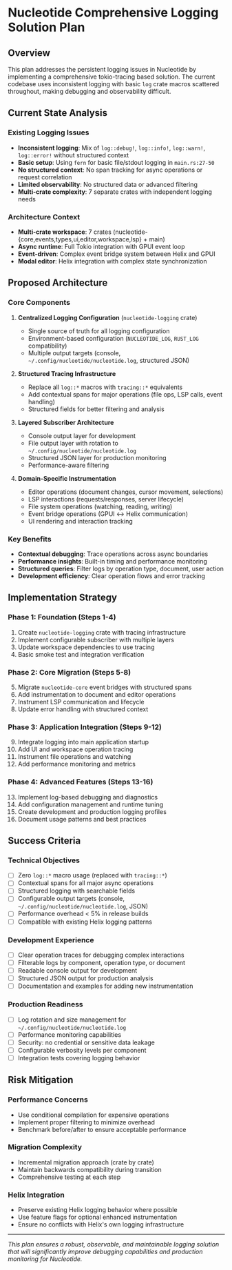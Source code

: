 # Nucleotide Comprehensive Logging Solution Plan

## Overview

This plan addresses the persistent logging issues in Nucleotide by implementing a comprehensive tokio-tracing based solution. The current codebase uses inconsistent logging with basic `log` crate macros scattered throughout, making debugging and observability difficult.

## Current State Analysis

### Existing Logging Issues
- **Inconsistent logging**: Mix of `log::debug!`, `log::info!`, `log::warn!`, `log::error!` without structured context
- **Basic setup**: Using `fern` for basic file/stdout logging in `main.rs:27-50`
- **No structured context**: No span tracking for async operations or request correlation
- **Limited observability**: No structured data or advanced filtering
- **Multi-crate complexity**: 7 separate crates with independent logging needs

### Architecture Context
- **Multi-crate workspace**: 7 crates (nucleotide-{core,events,types,ui,editor,workspace,lsp} + main)
- **Async runtime**: Full Tokio integration with GPUI event loop
- **Event-driven**: Complex event bridge system between Helix and GPUI
- **Modal editor**: Helix integration with complex state synchronization

## Proposed Architecture

### Core Components

1. **Centralized Logging Configuration** (`nucleotide-logging` crate)
   - Single source of truth for all logging configuration
   - Environment-based configuration (`NUCLEOTIDE_LOG`, `RUST_LOG` compatibility)
   - Multiple output targets (console, `~/.config/nucleotide/nucleotide.log`, structured JSON)

2. **Structured Tracing Infrastructure**
   - Replace all `log::*` macros with `tracing::*` equivalents
   - Add contextual spans for major operations (file ops, LSP calls, event handling)
   - Structured fields for better filtering and analysis

3. **Layered Subscriber Architecture**
   - Console output layer for development
   - File output layer with rotation to `~/.config/nucleotide/nucleotide.log`
   - Structured JSON layer for production monitoring
   - Performance-aware filtering

4. **Domain-Specific Instrumentation**
   - Editor operations (document changes, cursor movement, selections)
   - LSP interactions (requests/responses, server lifecycle)
   - File system operations (watching, reading, writing)
   - Event bridge operations (GPUI ↔ Helix communication)
   - UI rendering and interaction tracking

### Key Benefits
- **Contextual debugging**: Trace operations across async boundaries
- **Performance insights**: Built-in timing and performance monitoring
- **Structured queries**: Filter logs by operation type, document, user action
- **Development efficiency**: Clear operation flows and error tracking

## Implementation Strategy

### Phase 1: Foundation (Steps 1-4)
1. Create `nucleotide-logging` crate with tracing infrastructure
2. Implement configurable subscriber with multiple layers
3. Update workspace dependencies to use tracing
4. Basic smoke test and integration verification

### Phase 2: Core Migration (Steps 5-8)  
5. Migrate `nucleotide-core` event bridges with structured spans
6. Add instrumentation to document and editor operations
7. Instrument LSP communication and lifecycle
8. Update error handling with structured context

### Phase 3: Application Integration (Steps 9-12)
9. Integrate logging into main application startup
10. Add UI and workspace operation tracing
11. Instrument file operations and watching
12. Add performance monitoring and metrics

### Phase 4: Advanced Features (Steps 13-16)
13. Implement log-based debugging and diagnostics
14. Add configuration management and runtime tuning
15. Create development and production logging profiles
16. Document usage patterns and best practices

## Success Criteria

### Technical Objectives
- [ ] Zero `log::*` macro usage (replaced with `tracing::*`)
- [ ] Contextual spans for all major async operations
- [ ] Structured logging with searchable fields
- [ ] Configurable output targets (console, `~/.config/nucleotide/nucleotide.log`, JSON)
- [ ] Performance overhead < 5% in release builds
- [ ] Compatible with existing Helix logging patterns

### Development Experience
- [ ] Clear operation traces for debugging complex interactions
- [ ] Filterable logs by component, operation type, or document
- [ ] Readable console output for development
- [ ] Structured JSON output for production analysis
- [ ] Documentation and examples for adding new instrumentation

### Production Readiness
- [ ] Log rotation and size management for `~/.config/nucleotide/nucleotide.log`
- [ ] Performance monitoring capabilities
- [ ] Security: no credential or sensitive data leakage
- [ ] Configurable verbosity levels per component
- [ ] Integration tests covering logging behavior

## Risk Mitigation

### Performance Concerns
- Use conditional compilation for expensive operations
- Implement proper filtering to minimize overhead
- Benchmark before/after to ensure acceptable performance

### Migration Complexity
- Incremental migration approach (crate by crate)
- Maintain backwards compatibility during transition
- Comprehensive testing at each step

### Helix Integration
- Preserve existing Helix logging behavior where possible
- Use feature flags for optional enhanced instrumentation
- Ensure no conflicts with Helix's own logging infrastructure

---

*This plan ensures a robust, observable, and maintainable logging solution that will significantly improve debugging capabilities and production monitoring for Nucleotide.*